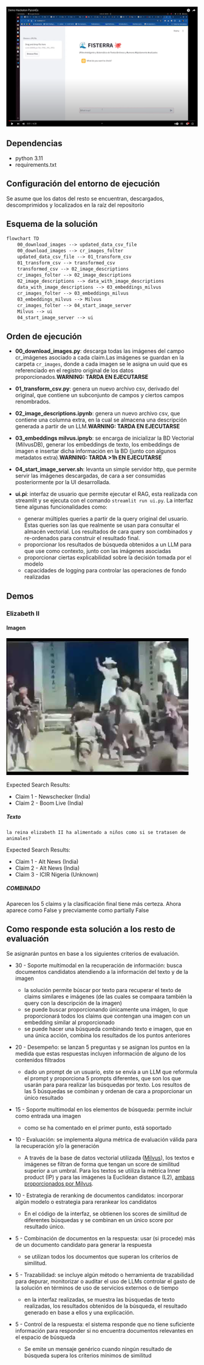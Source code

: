 



[![Youtube Demo](./misc/Captura%20desde%202024-10-06%2008-40-02.png)](https://youtu.be/BdJ3xwUYGvU)

## Dependencias

- python 3.11
- requirements.txt

## Configuración del entorno de ejecución

Se asume que los datos del resto se encuentran, descargados, descomprimidos y localizados en la raíz del repositorio

## Esquema de la solución

```mermaid
flowchart TD
    00_download_images --> updated_data_csv_file
    00_download_images --> cr_images_folter 
    updated_data_csv_file --> 01_transform_csv
    01_transform_csv --> transformed_csv
    transformed_csv --> 02_image_descriptions
    cr_images_folter --> 02_image_descriptions
    02_image_descriptions --> data_with_image_descriptions
    data_with_image_descriptions --> 03_embeddings_milvus
    cr_images_folter --> 03_embeddings_milvus
    03_embeddings_milvus --> Milvus
    cr_images_folter --> 04_start_image_server
    Milvus --> ui
    04_start_image_server --> ui
```

## Orden de ejecución

- **00_download_images.py**: descarga todas las imágenes del campo cr_imágenes asociado a cada claim.Las imágenes se guardan en la carpeta `cr_images`, donde a cada imagen se le asigna un uuid que es referenciado en el registro original de los datos proporcionados.**WARNING: TARDA EN EJECUTARSE**

- **01_transform_csv.py**: genera un nuevo archivo csv, derivado del original, que contiene un subconjunto de campos y ciertos campos renombrados.

- **02_image_descriptions.ipynb**: genera un nuevo archivo csv, que contiene una columna extra, en la cual se almacena una descripción generada a partir de un LLM.**WARNING: TARDA EN EJECUTARSE**

- **03_embeddings milvus.ipnyb**: se encarga de inicializar la BD Vectorial (MilvusDB), generar los embeddings de texto, los embeddings de imagen e insertar dicha información en la BD (junto con algunos metadatos extra).**WARNING: TARDA >1h EN EJECUTARSE**

- **04_start_image_server.sh**: levanta un simple servidor http, que permite servir las imágenes descargadas, de cara a ser consumidas posteriormente por la UI desarrollada.

- **ui.pi**: interfaz de usuario que permite ejecutar el RAG, esta realizada con streamlit y se ejecuta con el comando `streamlit run ui.py`. La interfaz tiene algunas funcionalidades como:
    - generar múltiples queries a partir de la query original del usuario. Estas queries son las que realmente se usan para consultar el almacén vectorial. Los resultados de cara query son combinados y re-ordenados para construir el resultado final.
    - proporcionar los resultados de búsqueda obtenidos a un LLM para que use como contexto, junto con las imágenes asociadas
    - proporcionar ciertas explicabilidad sobre la decisión tomada por el modelo
    - capacidades de logging para controlar las operaciones de fondo realizadas


## Demos

### Elizabeth II

#### Imagen

![Imagen Elizabeth II](misc/Queen_Elizabeth_II_in_March_2015_3.jpg)

Expected Search Results: 
- Claim 1 - Newschecker (India)
- Claim 2 - Boom Live (India)

##### Texto 

    la reina elizabeth II ha alimentado a niños como si se tratasen de animales?

Expected Search Results:
- Claim 1 - Alt News (India)
- Claim 2 - Alt News (India)
- Claim 3 - ICIR Nigeria (Unknown)

##### COMBINADO

Aparecen los 5 claims y la clasificación final tiene más certeza. Ahora aparece como False y precviamente como partially False

## Como responde esta solución a los resto de evaluación

Se asignarán puntos en base a los siguientes criterios de evaluación.

- 30 - Soporte multimodal en la recuperación de información: busca documentos candidatos atendiendo a la información del texto y de la imagen
    - la solución permite búscar por texto para recuperar el texto de claims similares e imágenes (de las cuales se compaara también la query con la descripción de la imagen)
    - se puede buscar proporcionando únicamente una imágen, lo que proporcionará todos los claims que contengan una imagen con un embedding similar al proporcionado
    - se puede hacer una búsqueda combinando texto e imagen, que en una única acción, combina los resultados de los puntos anteriores

- 20 - Desempeño: se lanzan 5 preguntas y se asignan los puntos en la medida que estas respuestas incluyen información de alguno de los contenidos filtrados
    - dado un prompt de un usuario, este se envía a un LLM que reformula el prompt y proporciona 5 prompts diferentes, que son los que usarán para para realizar las búsquedas por texto. Los resultos de las 5 búsquedas se combinan y ordenan de cara a proporcionar un único resultado

- 15 - Soporte multimodal en los elementos de búsqueda: permite incluir como entrada una imagen
    - como se ha comentado en el primer punto, está soportado

- 10 - Evaluación: se implementa alguna métrica de evaluación válida para la recuperación y/o la generación
    - A través de la base de datos vectorial utilizada ([Milvus](https://milvus.io/)), los textos e imágenes se filtran de forma que tengan un score de similitud superior a un umbral. Para los textos se utiliza la métrica Inner product (IP) y para las imágenes la Euclidean distance (L2), [ambass proporcionados por Milvus](https://milvus.io/docs/metric.md?tab=floating).

- 10 - Estrategia de reranking de documentos candidatos: incorporar algún modelo o estrategia para rerankear los candidatos
    - En el código de la interfaz, se obtienen los scores de similitud de diferentes búsquedas y se combinan en un único score por resultado único.

-  5 - Combinación de documentos en la respuesta: usar (si procede) más de un documento candidato para generar la respuesta
    - se utilizan todos los documentos que superan los criterios de similitud.

-  5 - Trazabilidad: se incluye algún método o herramienta de trazabilidad para depurar, monitorizar o auditar el uso de LLMs controlar el gasto de la solución en términos de uso de servicios externos o de tiempo
    - en la interfaz realizadas, se muestra las búsquedas de texto realizadas, los resultados obtenidos de la búsqueda, el resultado generado en base a ellos y una explicación.

-  5 - Control de la respuesta: el sistema responde que no tiene suficiente información para responder si no encuentra documentos relevantes en el espacio de búsqueda
    -  Se emite un mensaje genérico cuando ningún resultado de búsqueda supera los criterios mínimos de similitud
